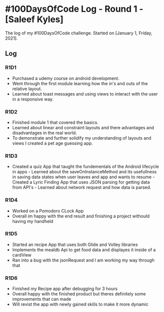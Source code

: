# #100DaysOfCode Log - Round 1 - [Saleef Kyles]

The log of my #100DaysOfCode challenge. Started on [January 1, Friday, 2021].

## Log

### R1D1 
   - Purchased a udemy course on android development.
   - Went through the first module learning how the in's and outs of the relative layout.
   - Learned about toast messages and using views to interact with the user in a responsive way.

### R1D2
   - Finished module 1 that covered the basics.
   - Learned about linear and constraint layouts and there advantages and disadvantages in the real world.
   - To demonstrate and further solidify my understanding of layouts and views I created a pet age guessing app.

### R1D3
   - Created a quiz App that taught the fundementals of the Android lifecycle in apps 
    - Learned about the saveOnInstanceMethod and its usefullness in saving data states when user leaves and app and wants to resume
    -Created a Lyric Finding App that uses JSON parsing for getting data from API's
    - Learned about network request and how data is parsed.
### R1D4
  - Worked on a Pomodoro CLock App
  - Overall im happy with the end result and finishing a project withould having my handheld


### R1D5
   - Started an recipe App that uses both Glide and Volley libraries
   - Implements the mealdb Api to get food data and displayes it inside of a cardView
   - Ran into a bug with the jsonRequest and I am working my way through that

### R1D6
   - Finished my Recipe app after debugging for 3 hours
   - Overall happy with the finished product but theres definitely some improvements that can made
   - Will revist the app with newly gained skills to make it more dynamic

    

